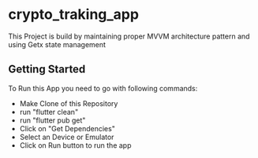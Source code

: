 # crypto_traking_app

This Project is build by maintaining proper MVVM architecture pattern and using Getx state management

## Getting Started

To Run this App you need to go with following commands:

- Make Clone of this Repository
- run "flutter clean"
- run "flutter pub get"
- Click on "Get Dependencies"
- Select an Device or Emulator
- Click on Run button to run the app